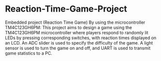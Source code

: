 # Reaction-Time-Game-Project
Embedded project (Reaction Time Game) By using the microcontroller TM4C123GH6PM:
This project aims to design a game using the TM4C123GH6PM microcontroller where players respond to randomly lit LEDs by pressing corresponding switches, with reaction times displayed on an LCD. An ADC slider is used to specify the difficulty of the game. A light sensor is used to turn the game on and off, and UART is used to transmit game statistics to a PC.
